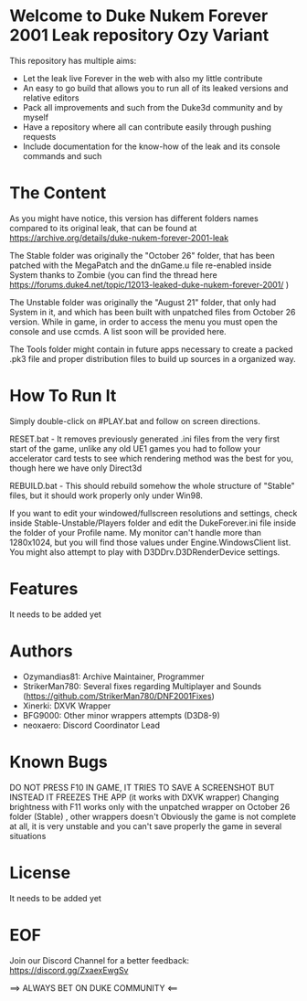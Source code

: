 # Welcome to Duke Nukem Forever 2001 Leak repository Ozy Variant #

This repository has multiple aims:

- Let the leak live Forever in the web with also my little contribute
- An easy to go build that allows you to run all of its leaked versions and relative editors
- Pack all improvements and such from the Duke3d community and by myself
- Have a repository where all can contribute easily through pushing requests
- Include documentation for the know-how of the leak and its console commands and such

# The Content #

As you might have notice, this version has different folders names compared to its original leak, that can be found at https://archive.org/details/duke-nukem-forever-2001-leak

The Stable folder was originally the "October 26" folder, that has been patched with the MegaPatch and the dnGame.u file re-enabled inside System thanks to Zombie (you can find the thread here https://forums.duke4.net/topic/12013-leaked-duke-nukem-forever-2001/ )

The Unstable folder was originally the "August 21" folder, that only had System in it, and which has been built with unpatched files from October 26 version. While in game, in order to access the menu you must open the console and use ccmds. A list soon will be provided here.

The Tools folder might contain in future apps necessary to create a packed .pk3 file and proper distribution files to build up sources in a organized way.

# How To Run It #

Simply double-click on #PLAY.bat and follow on screen directions.

RESET.bat - It removes previously generated .ini files from the very first start of the game, unlike any old UE1 games you had 
to follow your accelerator card tests to see which rendering method was the best for you, though here we have only Direct3d

REBUILD.bat - This should rebuild somehow the whole structure of "Stable" files, but it should work properly only under Win98.

If you want to edit your windowed/fullscreen resolutions and settings, check inside Stable-Unstable/Players folder and edit the
DukeForever.ini file inside the folder of your Profile name. My monitor can't handle more than 1280x1024, but you will find those
values under Engine.WindowsClient list. You might also attempt to play with D3DDrv.D3DRenderDevice settings.

# Features #

It needs to be added yet

# Authors #

- Ozymandias81: Archive Maintainer, Programmer
- StrikerMan780: Several fixes regarding Multiplayer and Sounds (https://github.com/StrikerMan780/DNF2001Fixes)
- Xinerki: DXVK Wrapper
- BFG9000: Other minor wrappers attempts (D3D8-9)
- neoxaero: Discord Coordinator Lead

# Known Bugs #

DO NOT PRESS F10 IN GAME, IT TRIES TO SAVE A SCREENSHOT BUT INSTEAD IT FREEZES THE APP (it works with DXVK wrapper)
Changing brightness with F11 works only with the unpatched wrapper on October 26 folder (Stable) , other wrappers doesn't
Obviously the game is not complete at all, it is very unstable and you can't save properly the game in several situations

# License #

It needs to be added yet

# EOF #

Join our Discord Channel for a better feedback: https://discord.gg/ZxaexEwgSv

==> ALWAYS BET ON DUKE COMMUNITY <==